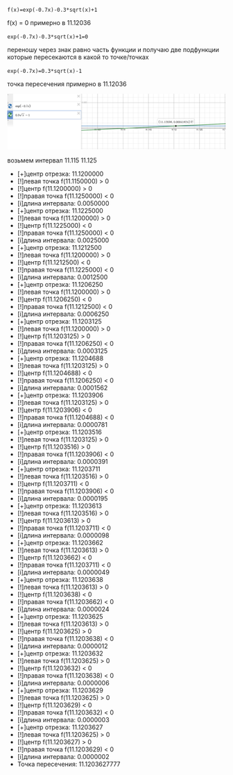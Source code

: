 `f(x)=exp(-0.7x)-0.3*sqrt(x)+1`

f(x) = 0 примерно в 11.12036

`exp(-0.7x)-0.3*sqrt(x)+1=0`

переношу через знак равно часть функции и получаю две подфункции которые пересекаются в какой то точке/точках

`exp(-0.7x)=0.3*sqrt(x)-1`

точка пересечения примерно в 11.12036

![alt text]({CC79A409-F461-4586-A4DE-20697D62BE48}.png)

возьмем интервал 11.115 11.125

+ [+]центр отрезка: 11.1200000
+ [!]левая точка f(11.1150000) > 0
+ [!]центр f(11.1200000) > 0
+ [!]правая точка f(11.1250000) < 0
+ [i]длина интервала: 0.0050000
+ [+]центр отрезка: 11.1225000
+ [!]левая точка f(11.1200000) > 0
+ [!]центр f(11.1225000) < 0
+ [!]правая точка f(11.1250000) < 0
+ [i]длина интервала: 0.0025000
+ [+]центр отрезка: 11.1212500
+ [!]левая точка f(11.1200000) > 0
+ [!]центр f(11.1212500) < 0
+ [!]правая точка f(11.1225000) < 0
+ [i]длина интервала: 0.0012500
+ [+]центр отрезка: 11.1206250
+ [!]левая точка f(11.1200000) > 0
+ [!]центр f(11.1206250) < 0
+ [!]правая точка f(11.1212500) < 0
+ [i]длина интервала: 0.0006250
+ [+]центр отрезка: 11.1203125
+ [!]левая точка f(11.1200000) > 0
+ [!]центр f(11.1203125) > 0
+ [!]правая точка f(11.1206250) < 0
+ [i]длина интервала: 0.0003125
+ [+]центр отрезка: 11.1204688
+ [!]левая точка f(11.1203125) > 0
+ [!]центр f(11.1204688) < 0
+ [!]правая точка f(11.1206250) < 0
+ [i]длина интервала: 0.0001562
+ [+]центр отрезка: 11.1203906
+ [!]левая точка f(11.1203125) > 0
+ [!]центр f(11.1203906) < 0
+ [!]правая точка f(11.1204688) < 0
+ [i]длина интервала: 0.0000781
+ [+]центр отрезка: 11.1203516
+ [!]левая точка f(11.1203125) > 0
+ [!]центр f(11.1203516) > 0
+ [!]правая точка f(11.1203906) < 0
+ [i]длина интервала: 0.0000391
+ [+]центр отрезка: 11.1203711
+ [!]левая точка f(11.1203516) > 0
+ [!]центр f(11.1203711) < 0
+ [!]правая точка f(11.1203906) < 0
+ [i]длина интервала: 0.0000195
+ [+]центр отрезка: 11.1203613
+ [!]левая точка f(11.1203516) > 0
+ [!]центр f(11.1203613) > 0
+ [!]правая точка f(11.1203711) < 0
+ [i]длина интервала: 0.0000098
+ [+]центр отрезка: 11.1203662
+ [!]левая точка f(11.1203613) > 0
+ [!]центр f(11.1203662) < 0
+ [!]правая точка f(11.1203711) < 0
+ [i]длина интервала: 0.0000049
+ [+]центр отрезка: 11.1203638
+ [!]левая точка f(11.1203613) > 0
+ [!]центр f(11.1203638) < 0
+ [!]правая точка f(11.1203662) < 0
+ [i]длина интервала: 0.0000024
+ [+]центр отрезка: 11.1203625
+ [!]левая точка f(11.1203613) > 0
+ [!]центр f(11.1203625) > 0
+ [!]правая точка f(11.1203638) < 0
+ [i]длина интервала: 0.0000012
+ [+]центр отрезка: 11.1203632
+ [!]левая точка f(11.1203625) > 0
+ [!]центр f(11.1203632) < 0
+ [!]правая точка f(11.1203638) < 0
+ [i]длина интервала: 0.0000006
+ [+]центр отрезка: 11.1203629
+ [!]левая точка f(11.1203625) > 0
+ [!]центр f(11.1203629) < 0
+ [!]правая точка f(11.1203632) < 0
+ [i]длина интервала: 0.0000003
+ [+]центр отрезка: 11.1203627
+ [!]левая точка f(11.1203625) > 0
+ [!]центр f(11.1203627) > 0
+ [!]правая точка f(11.1203629) < 0
+ [i]длина интервала: 0.0000002
+ Точка пересечения: 11.1203627777
